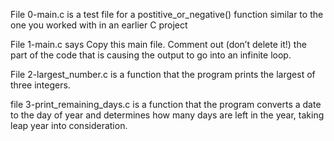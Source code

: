 File 0-main.c is a test file for a postitive_or_negative() function similar to the one you worked with in an earlier C project

File 1-main.c says Copy this main file. Comment out (don’t delete it!) the part of the code that is causing the output to go into an infinite loop.

File 2-largest_number.c is a function that the  program prints the largest of three integers.

file 3-print_remaining_days.c is a function that the  program converts a date to the day of year and determines how many days are left in the year, taking leap year into consideration.

